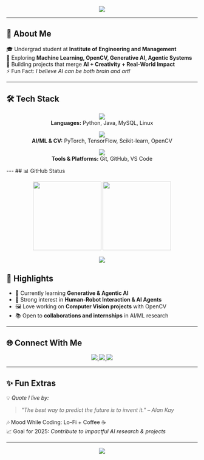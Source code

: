 <!-- Profile Header -->
<p align="center">
  <img src="https://readme-typing-svg.herokuapp.com?size=30&color=36BCF7&center=true&vCenter=true&width=600&lines=👋+Hi,+I'm+Swastik+Banerjee!;🚀+ML+%7C+AI+%7C+Computer+Vision+Explorer;✨+Generative+AI+%7C+Agentic+AI+Learner;💡+Always+Learning,+Always+Building" />
</p>

---

## 🌌 About Me  

🎓 Undergrad student at **Institute of Engineering and Management**  
🤖 Exploring **Machine Learning, OpenCV, Generative AI, Agentic Systems**  
🔭 Building projects that merge **AI + Creativity + Real-World Impact**  
⚡ Fun Fact: *I believe AI can be both brain and art!*  

---



## 🛠️ Tech Stack  

<p align="center">
  <!-- Languages -->
  <img src="https://skillicons.dev/icons?i=python,java,mysql,linux&theme=dark" /><br>
  <b>Languages:</b> Python, Java, MySQL, Linux  
</p>

<p align="center">
  <!-- AI/ML -->
  <img src="https://skillicons.dev/icons?i=pytorch,tensorflow,sklearn,opencv&theme=dark" /><br>
  <b>AI/ML & CV:</b> PyTorch, TensorFlow, Scikit-learn, OpenCV  
</p>

<p align="center">
  <!-- Tools -->
  <img src="https://skillicons.dev/icons?i=git,github,vscode&theme=dark" /><br>
  <b>Tools & Platforms:</b> Git, GitHub, VS Code  
</p>
---
## 📊 GitHub Status  

<p align="center">
  <img src="https://github-readme-stats.vercel.app/api?username=swastik19ba&show_icons=true&theme=radical&hide_border=true" height="180px"/>
  <img src="https://github-readme-streak-stats.herokuapp.com/?user=swastik19ba&theme=radical&hide_border=true" height="180px"/>
</p>

<p align="center">
  <img src="https://github-profile-summary-cards.vercel.app/api/cards/profile-details?username=swastik19ba&theme=radical" />
</p>

## 🌟 Highlights  

- 🚀 Currently learning **Generative & Agentic AI**
- 🧠 Strong interest in **Human-Robot Interaction & AI Agents**
- 🖼️ Love working on **Computer Vision projects** with OpenCV  
- 📚 Open to **collaborations and internships** in AI/ML research  

---

## 🌐 Connect With Me  

<p align="center">
  <a href="www.linkedin.com/in/swastik-banerjee-98bb16282" target="_blank">
    <img src="https://img.shields.io/badge/LinkedIn-0077B5.svg?style=for-the-badge&logo=linkedin&logoColor=white" />
  </a>
  <a href="mailto:YOURMAIL@gmail.com" target="_blank">
    <img src="https://img.shields.io/badge/bswastik04@gmail.com-D14836.svg?style=for-the-badge&logo=gmail&logoColor=white" />
  </a>
  <a href="https://twitter.com/YOUR-TWITTER" target="_blank">
    <img src="https://img.shields.io/badge/Twitter-1DA1F2.svg?style=for-the-badge&logo=twitter&logoColor=white" />
  </a>
</p>

---

## ✨ Fun Extras  

💡 *Quote I live by:*  
> *"The best way to predict the future is to invent it." – Alan Kay*  

🎶 Mood While Coding: Lo-Fi + Coffee ☕  
📈 Goal for 2025: *Contribute to impactful AI research & projects*  

---

<p align="center">
  <img src="https://capsule-render.vercel.app/api?type=waving&height=120&color=36BCF7&section=footer" />
</p>
